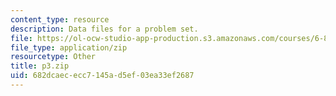 ```yaml
---
content_type: resource
description: Data files for a problem set.
file: https://ol-ocw-studio-app-production.s3.amazonaws.com/courses/6-867-machine-learning-fall-2006/682dcaececc7145ad5ef03ea33ef2687_p3.zip
file_type: application/zip
resourcetype: Other
title: p3.zip
uid: 682dcaec-ecc7-145a-d5ef-03ea33ef2687
---
```


